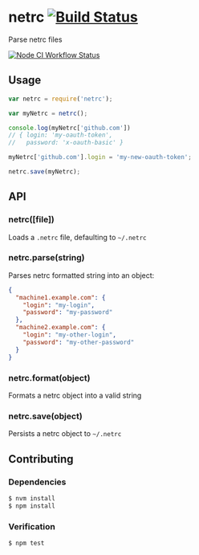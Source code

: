 # netrc [![Build Status](https://travis-ci.org/camshaft/netrc.png?branch=master)](https://travis-ci.org/camshaft/netrc)

Parse netrc files

<!--status-badges start -->

[![Node CI Workflow Status][github-actions-ci-badge]][github-actions-ci-link]

<!--status-badges end -->

## Usage

<!--consumer-badges start -->

<!--consumer-badges end -->

```js
var netrc = require('netrc');

var myNetrc = netrc();

console.log(myNetrc['github.com'])
// { login: 'my-oauth-token',
//   password: 'x-oauth-basic' }

myNetrc['github.com'].login = 'my-new-oauth-token';

netrc.save(myNetrc);
```

## API

### netrc([file])

Loads a `.netrc` file, defaulting to `~/.netrc`

### netrc.parse(string)

Parses netrc formatted string into an object:

```json
{
  "machine1.example.com": {
    "login": "my-login",
    "password": "my-password"
  },
  "machine2.example.com": {
    "login": "my-other-login",
    "password": "my-other-password"
  }
}
```

### netrc.format(object)

Formats a netrc object into a valid string

### netrc.save(object)

Persists a netrc object to `~/.netrc`

## Contributing

<!--contribution-badges start -->

<!--contribution-badges end -->

### Dependencies

```sh
$ nvm install
$ npm install
```

### Verification

```sh
$ npm test
```

[github-actions-ci-link]: https://github.com/travi/netrc/actions?query=workflow%3A%22Node.js+CI%22+branch%3Amaster

[github-actions-ci-badge]: https://img.shields.io/github/actions/workflow/status/travi/netrc/node-ci.yml.svg?branch=master&logo=github
